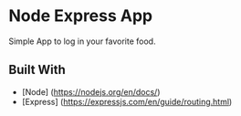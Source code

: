 # Node Express App
Simple App to log in your favorite food.

## Built With
*  [Node] (https://nodejs.org/en/docs/)
*  [Express] (https://expressjs.com/en/guide/routing.html)